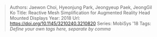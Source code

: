 > Authors: Jaewon Choi, Hyeonjung Park, Jeongyeup Paek, JeongGil Ko
> Title: Reactive Mesh Simplification for Augmented Reality Head Mounted Displays
> Year: 2018
> Url: https://doi.org/10.1145/3210240.3210820
> Series: MobiSys '18
> Tags: *Define your own tags here, separate by comma*